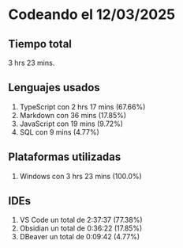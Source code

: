 # Codeando el 12/03/2025

## Tiempo total
3 hrs 23 mins.

## Lenguajes usados
1. TypeScript con 2 hrs 17 mins (67.66%)
1. Markdown con 36 mins (17.85%)
1. JavaScript con 19 mins (9.72%)
1. SQL con 9 mins (4.77%)

## Plataformas utilizadas
1. Windows con 3 hrs 23 mins (100.0%)

## IDEs
1. VS Code un total de 2:37:37 (77.38%)
1. Obsidian un total de 0:36:22 (17.85%)
1. DBeaver un total de 0:09:42 (4.77%)
